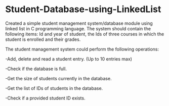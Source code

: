 # Student-Database-using-LinkedList
Created a simple student management system/database module using linked list in C programming language. The system should contain the following items: Id and year of student, the Ids of three courses in which the student is enrolled and their grades.

The student management system could perform the following operations:

-Add, delete and read a student entry. (Up to 10 entries max)

-Check if the database is full.

-Get the size of students currently in the database.

-Get the list of IDs of students in the database.

-Check if a provided student ID exists.
